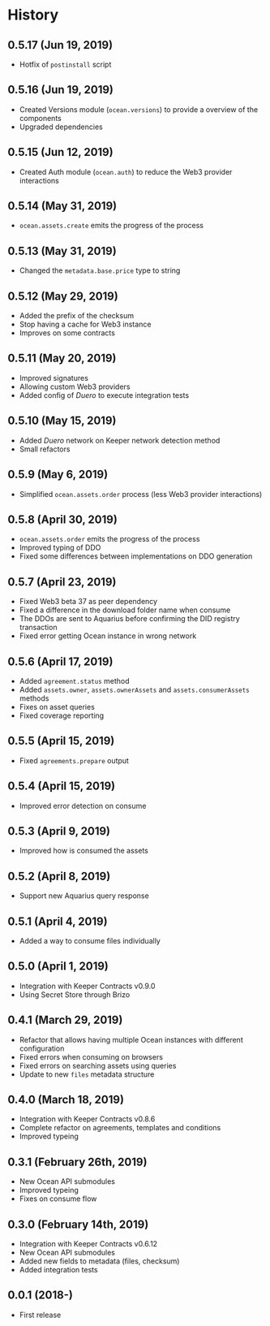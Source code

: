 History
=======

0.5.17 (Jun 19, 2019)
-------------------------

* Hotfix of `postinstall` script

0.5.16 (Jun 19, 2019)
-------------------------

* Created Versions module (`ocean.versions`) to provide a overview of the components
* Upgraded dependencies

0.5.15 (Jun 12, 2019)
-------------------------

* Created Auth module (`ocean.auth`) to reduce the Web3 provider interactions

0.5.14 (May 31, 2019)
-------------------------

* `ocean.assets.create` emits the progress of the process

0.5.13 (May 31, 2019)
-------------------------

* Changed the `metadata.base.price` type to string

0.5.12 (May 29, 2019)
-------------------------

* Added the prefix of the checksum
* Stop having a cache for Web3 instance
* Improves on some contracts

0.5.11 (May 20, 2019)
-------------------------

* Improved signatures
* Allowing custom Web3 providers
* Added config of _Duero_ to execute integration tests

0.5.10 (May 15, 2019)
-------------------------

* Added _Duero_ network on Keeper network detection method
* Small refactors

0.5.9 (May 6, 2019)
-------------------------

* Simplified `ocean.assets.order` process (less Web3 provider interactions)

0.5.8 (April 30, 2019)
-------------------------

* `ocean.assets.order` emits the progress of the process
* Improved typing of DDO
* Fixed some differences between implementations on DDO generation

0.5.7 (April 23, 2019)
-------------------------

* Fixed Web3 beta 37 as peer dependency
* Fixed a difference in the download folder name when consume
* The DDOs are sent to Aquarius before confirming the DID registry transaction
* Fixed error getting Ocean instance in wrong network

0.5.6 (April 17, 2019)
-------------------------

* Added `agreement.status` method
* Added `assets.owner`, `assets.ownerAssets` and `assets.consumerAssets` methods
* Fixes on asset queries
* Fixed coverage reporting

0.5.5 (April 15, 2019)
-------------------------

* Fixed `agreements.prepare` output

0.5.4 (April 15, 2019)
-------------------------

* Improved error detection on consume

0.5.3 (April 9, 2019)
-------------------------

* Improved how is consumed the assets

0.5.2 (April 8, 2019)
-------------------------

* Support new Aquarius query response

0.5.1 (April 4, 2019)
-------------------------

* Added a way to consume files individually

0.5.0 (April 1, 2019)
-------------------------

* Integration with Keeper Contracts v0.9.0
* Using Secret Store through Brizo

0.4.1 (March 29, 2019)
-------------------------

* Refactor that allows having multiple Ocean instances with different configuration
* Fixed errors when consuming on browsers
* Fixed errors on searching assets using queries
* Update to new `files` metadata structure

0.4.0 (March 18, 2019)
-------------------------

* Integration with Keeper Contracts v0.8.6
* Complete refactor on agreements, templates and conditions
* Improved typeing

0.3.1 (February 26th, 2019)
-------------------------

* New Ocean API submodules
* Improved typeing
* Fixes on consume flow

0.3.0 (February 14th, 2019)
-------------------------

* Integration with Keeper Contracts v0.6.12
* New Ocean API submodules
* Added new fields to metadata (files, checksum)
* Added integration tests


0.0.1 (2018-)
------------------

* First release